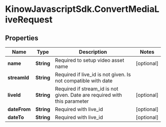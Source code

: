 # KinowJavascriptSdk.ConvertMediaLiveRequest

## Properties
Name | Type | Description | Notes
------------ | ------------- | ------------- | -------------
**name** | **String** | Required to setup video asset name | [optional] 
**streamId** | **String** | Required if live_id is not given. Is not compatible with date | 
**liveId** | **String** | Required if stream_id is not given. Date are required with this parameter | [optional] 
**dateFrom** | **String** | Required with live_id | [optional] 
**dateTo** | **String** | Required with live_id | [optional] 


